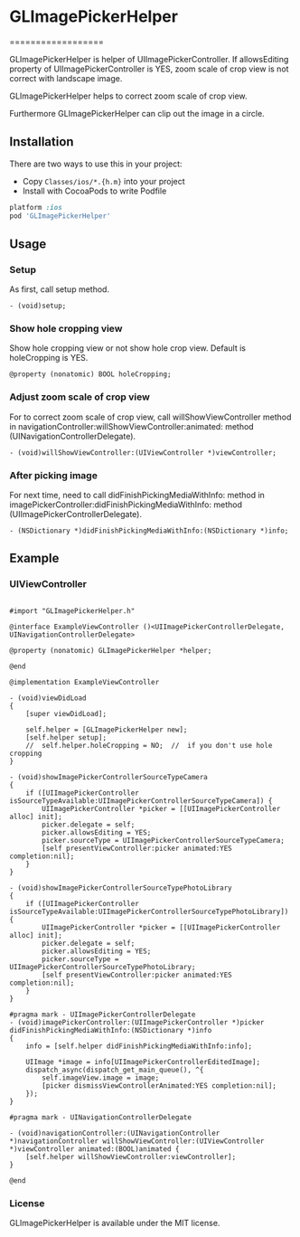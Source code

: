 # GLImagePickerHelper
==================

GLImagePickerHelper is helper of UIImagePickerController.
If allowsEditing property of UIImagePickerController is YES, zoom scale of crop view is not correct with landscape image.

GLImagePickerHelper helps to correct zoom scale of crop view.

Furthermore GLImagePickerHelper can clip out the image in a circle.

Installation
----------

There are two ways to use this in your project:

- Copy `Classes/ios/*.{h.m}` into your project
- Install with CocoaPods to write Podfile
```ruby
platform :ios
pod 'GLImagePickerHelper'
```

Usage
----------

### Setup

As first, call setup method.

```objc
- (void)setup;
```

### Show hole cropping view

Show hole cropping view or not show hole crop view.
Default is holeCropping is YES.

```objc
@property (nonatomic) BOOL holeCropping;
```

### Adjust zoom scale of crop view

For to correct zoom scale of crop view, call willShowViewController method in navigationController:willShowViewController:animated: method (UINavigationControllerDelegate).

```objc
- (void)willShowViewController:(UIViewController *)viewController;
```

### After picking image

For next time, need to call didFinishPickingMediaWithInfo: method in imagePickerController:didFinishPickingMediaWithInfo: method (UIImagePickerControllerDelegate).

```objc
- (NSDictionary *)didFinishPickingMediaWithInfo:(NSDictionary *)info;
```

Example
----------


### UIViewController

```objc

#import "GLImagePickerHelper.h"

@interface ExampleViewController ()<UIImagePickerControllerDelegate, UINavigationControllerDelegate>

@property (nonatomic) GLImagePickerHelper *helper;

@end

@implementation ExampleViewController

- (void)viewDidLoad 
{
    [super viewDidLoad];

    self.helper = [GLImagePickerHelper new];
    [self.helper setup];
    //  self.helper.holeCropping = NO;  //  if you don't use hole cropping
}

- (void)showImagePickerControllerSourceTypeCamera
{
    if ([UIImagePickerController isSourceTypeAvailable:UIImagePickerControllerSourceTypeCamera]) {
        UIImagePickerController *picker = [[UIImagePickerController alloc] init];
        picker.delegate = self;
        picker.allowsEditing = YES;
        picker.sourceType = UIImagePickerControllerSourceTypeCamera;
        [self presentViewController:picker animated:YES completion:nil];
    }
}

- (void)showImagePickerControllerSourceTypePhotoLibrary
{
    if ([UIImagePickerController isSourceTypeAvailable:UIImagePickerControllerSourceTypePhotoLibrary]) {
        UIImagePickerController *picker = [[UIImagePickerController alloc] init];
        picker.delegate = self;
        picker.allowsEditing = YES;
        picker.sourceType = UIImagePickerControllerSourceTypePhotoLibrary;
        [self presentViewController:picker animated:YES completion:nil];
    }
}

#pragma mark - UIImagePickerControllerDelegate
- (void)imagePickerController:(UIImagePickerController *)picker didFinishPickingMediaWithInfo:(NSDictionary *)info
{
    info = [self.helper didFinishPickingMediaWithInfo:info];
    
    UIImage *image = info[UIImagePickerControllerEditedImage];
    dispatch_async(dispatch_get_main_queue(), ^{
        self.imageView.image = image;
        [picker dismissViewControllerAnimated:YES completion:nil];
    });
}

#pragma mark - UINavigationControllerDelegate

- (void)navigationController:(UINavigationController *)navigationController willShowViewController:(UIViewController *)viewController animated:(BOOL)animated {
    [self.helper willShowViewController:viewController];
}

@end
```

### License

GLImagePickerHelper is available under the MIT license.
